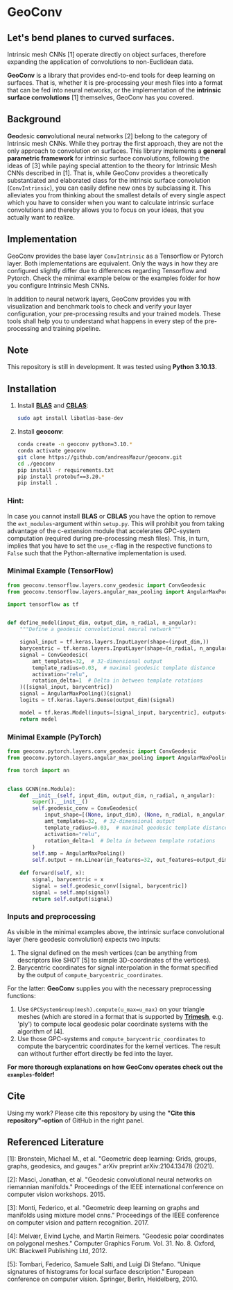 # GeoConv

## Let's bend planes to curved surfaces.

Intrinsic mesh CNNs [1] operate directly on object surfaces, therefore expanding the application of convolutions to
non-Euclidean data.

**GeoConv** is a library that provides end-to-end tools for deep learning on surfaces.
That is, whether it is pre-processing your mesh files into a format that can be fed into neural networks, or the
implementation of the **intrinsic surface convolutions** [1] themselves, GeoConv has you covered.

## Background

**Geo**desic **conv**olutional neural networks [2] belong to the category of Intrinsic mesh CNNs. While they portray the
first approach, they are not the only approach to convolution on surfaces. This library implements a **general
parametric framework** for intrinsic surface convolutions, following the ideas of [3] while paying special attention to
the theory for Intrinsic Mesh CNNs described in [1].
That is, while GeoConv provides a theoretically substantiated and elaborated class for the intrinsic surface convolution
(`ConvIntrinsic`), you can easily define new ones by subclassing it. This alleviates you from thinking about the
smallest details of every single aspect which you have to consider when you want to calculate intrinsic surface 
convolutions and thereby allows you to focus on your ideas, that you actually want to realize.

## Implementation

GeoConv provides the base layer `ConvIntrinsic` as a Tensorflow or Pytorch layer. Both implementations are equivalent.
Only the ways in how they are configured slightly differ due to differences regarding Tensorflow and Pytorch. Check the
minimal example below or the examples folder for how you configure Intrinsic Mesh CNNs.

In addition to neural network layers, GeoConv provides you with visualization and benchmark tools to check and verify
your layer configuration, your pre-processing results and your trained models. These tools shall help you to understand 
what happens in every step of the pre-processing and training pipeline.

## Note

This repository is still in development. It was tested using **Python 3.10.13**.

## Installation
1. Install **[BLAS](https://netlib.org/blas/#_reference_blas_version_3_10_0)** and **[CBLAS](https://netlib.org/blas/#_cblas)**:
     ```bash
     sudo apt install libatlas-base-dev
     ```
2. Install **geoconv**:
     ```bash
     conda create -n geoconv python=3.10.*
     conda activate geoconv
     git clone https://github.com/andreasMazur/geoconv.git
     cd ./geoconv
     pip install -r requirements.txt
     pip install protobuf==3.20.*
     pip install .
     ```

### Hint:

In case you cannot install **BLAS** or **CBLAS** you have the option to remove the ``ext_modules``-argument within
``setup.py``. This will prohibit you from taking advantage of the c-extension module that accelerates GPC-system
computation (required during pre-processing mesh files). This, in turn, implies that you have to set the ``use_c``-flag
in the respective functions to ``False`` such that the Python-alternative implementation is used.

### Minimal Example (TensorFlow)

```python
from geoconv.tensorflow.layers.conv_geodesic import ConvGeodesic
from geoconv.tensorflow.layers.angular_max_pooling import AngularMaxPooling

import tensorflow as tf


def define_model(input_dim, output_dim, n_radial, n_angular):
    """Define a geodesic convolutional neural network"""

    signal_input = tf.keras.layers.InputLayer(shape=(input_dim,))
    barycentric = tf.keras.layers.InputLayer(shape=(n_radial, n_angular, 3, 2))
    signal = ConvGeodesic(
        amt_templates=32,  # 32-dimensional output
        template_radius=0.03,  # maximal geodesic template distance 
        activation="relu",
        rotation_delta=1  # Delta in between template rotations
    )([signal_input, barycentric])
    signal = AngularMaxPooling()(signal)
    logits = tf.keras.layers.Dense(output_dim)(signal)

    model = tf.keras.Model(inputs=[signal_input, barycentric], outputs=[logits])
    return model
```

### Minimal Example (PyTorch)

```python
from geoconv.pytorch.layers.conv_geodesic import ConvGeodesic
from geoconv.pytorch.layers.angular_max_pooling import AngularMaxPooling

from torch import nn


class GCNN(nn.Module):
    def __init__(self, input_dim, output_dim, n_radial, n_angular):
        super().__init__()
        self.geodesic_conv = ConvGeodesic(
            input_shape=[(None, input_dim), (None, n_radial, n_angular, 3, 2)],
            amt_templates=32,  # 32-dimensional output
            template_radius=0.03,  # maximal geodesic template distance 
            activation="relu",
            rotation_delta=1  # Delta in between template rotations
        )
        self.amp = AngularMaxPooling()
        self.output = nn.Linear(in_features=32, out_features=output_dim)
    
    def forward(self, x):
        signal, barycentric = x
        signal = self.geodesic_conv([signal, barycentric])
        signal = self.amp(signal)
        return self.output(signal)
```

### Inputs and preprocessing

As visible in the minimal examples above, the intrinsic surface convolutional layer (here geodesic convolution) expects
two inputs:
1. The signal defined on the mesh vertices (can be anything from descriptors like SHOT [5] to simple 3D-coordinates of
the vertices).
2. Barycentric coordinates for signal interpolation in the format specified by the output of
``compute_barycentric_coordinates``.

For the latter: **GeoConv** supplies you with the necessary preprocessing functions:
1. Use ``GPCSystemGroup(mesh).compute(u_max=u_max)`` on your triangle meshes (which are stored in a format that is
supported by **[Trimesh](https://trimsh.org/index.html)**, e.g. 'ply') to compute local geodesic polar coordinate systems with the algorithm
of [4].
2. Use those GPC-systems and ``compute_barycentric_coordinates`` to compute the barycentric coordinates for the kernel 
vertices. The result can without further effort directly be fed into the layer.

**For more thorough explanations on how GeoConv operates check out the `examples`-folder!**

## Cite

Using my work? Please cite this repository by using the **"Cite this repository"-option** of GitHub
in the right panel.

## Referenced Literature

[1]: Bronstein, Michael M., et al. "Geometric deep learning: Grids, groups, graphs, geodesics, and gauges." 
     arXiv preprint arXiv:2104.13478 (2021).

[2]: Masci, Jonathan, et al. "Geodesic convolutional neural networks on riemannian manifolds." Proceedings of the IEEE
     international conference on computer vision workshops. 2015.

[3]: Monti, Federico, et al. "Geometric deep learning on graphs and manifolds using mixture model cnns." Proceedings
     of the IEEE conference on computer vision and pattern recognition. 2017.

[4]: Melvær, Eivind Lyche, and Martin Reimers. "Geodesic polar coordinates on polygonal meshes." Computer Graphics 
     Forum. Vol. 31. No. 8. Oxford, UK: Blackwell Publishing Ltd, 2012.

[5]: Tombari, Federico, Samuele Salti, and Luigi Di Stefano. "Unique signatures of histograms for local surface
     description." European conference on computer vision. Springer, Berlin, Heidelberg, 2010.
